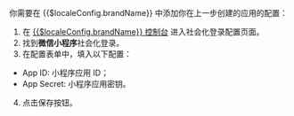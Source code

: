 <IntegrationDetailCard :title="`在 ${$localeConfig.brandName} 填入微信小程序配置`">

你需要在 {{$localeConfig.brandName}} 中添加你在上一步创建的应用的配置：

1. 在 [{{$localeConfig.brandName}} 控制台](https://console.authing.cn) 进入社会化登录配置页面。
2. 找到**微信小程序**社会化登录。
3. 在配置表单中，填入以下配置：

- App ID: 小程序应用 ID；
- App Secret: 小程序应用密钥。

4. 点击保存按钮。

</IntegrationDetailCard>
